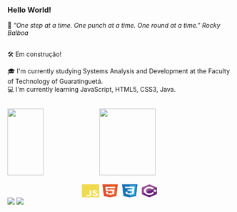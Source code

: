 ### Hello World!  
💭 *"One step at a time. One punch at a time. One round at a time."  Rocky Balboa*
##
🛠 Em construção!

🎓 I'm currently studying Systems Analysis and Development at the Faculty of Technology of Guaratinguetá.  
💻 I'm currently learning JavaScript, HTML5, CSS3, Java.  

## 
<div>
    <img height="150em" width="40%" src="https://github-readme-stats.vercel.app/api?username=leticia-ecastro&show_icons=true&theme=jolly&include_all_commits=true&count_private=true"/>
    <img height="150em" width="50%" src="https://github-readme-stats.vercel.app/api/top-langs/?username=leticia-ecastro&layout=compact&langs_count=7&theme=jolly"/>
</div>

<div align="center" style="display: inline_block"><br>
  <img align="center" alt="JS" height="30" width="40" src="https://raw.githubusercontent.com/devicons/devicon/master/icons/javascript/javascript-plain.svg">
  <img align="center" alt="HTML" height="30" width="40" src="https://raw.githubusercontent.com/devicons/devicon/master/icons/html5/html5-original.svg">
  <img align="center" alt="CSS" height="30" width="40" src="https://raw.githubusercontent.com/devicons/devicon/master/icons/css3/css3-original.svg">
  <img align="center" alt="Csharp" height="30" width="40" src="https://raw.githubusercontent.com/devicons/devicon/master/icons/csharp/csharp-original.svg">
</div>

<div>
  <a href="https://www.linkedin.com/in/leticia-ecastro" target="_blank"><img src="https://img.shields.io/badge/-LinkedIn-%230077B5?style=for-the-badge&logo=linkedin&logoColor=white" target="_blank"></a> 
  <a href = "mailto:leticiacastro382@gmail.com"><img src="https://img.shields.io/badge/-Gmail-%23333?style=for-the-badge&logo=gmail&logoColor=white&border_radius=10px" target="_blank"></a>
</div>

